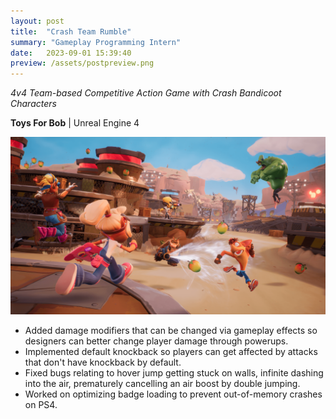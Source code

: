 ```yaml
---
layout: post
title:  "Crash Team Rumble"
summary: "Gameplay Programming Intern"
date:   2023-09-01 15:39:40
preview: /assets/postpreview.png
---
```

_4v4 Team-based Competitive Action Game with Crash Bandicoot Characters_

**Toys For Bob** | Unreal Engine 4


![Picture 1](/assets/CalamityCanyon_004_SH_FINAL.png)


  - Added damage modifiers that can be changed via gameplay effects so designers can better change player damage through powerups.
  - Implemented default knockback so players can get affected by attacks that don't have knockback by default.
  - Fixed bugs relating to hover jump getting stuck on walls, infinite dashing into the air, prematurely cancelling an air boost by double jumping.
  - Worked on optimizing badge loading to prevent out-of-memory crashes on PS4.
